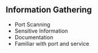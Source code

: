 ## Information Gathering
* Port Scanning
* Sensitive Information
* Documentation
* Familiar with port and service